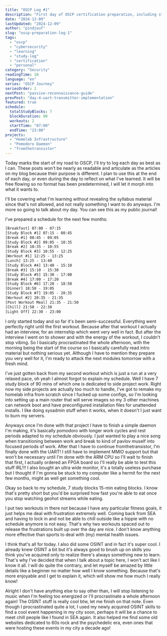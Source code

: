 ```yaml
---
title: "OSCP Log #1"
description: "First day of OSCP certification preparation, including study schedule, initial experiences, and reflections on balancing intensive study with physical activity."
date: "2024-12-09"
lastUpdated: "2024-12-09"
author: "pindjouf"
slug: "oscp-preparation-log-1"
tags:
  - "oscp"
  - "cybersecurity"
  - "learning"
  - "study-log"
  - "certification"
  - "personal"
category: "Security"
readingTime: 10
language: "en"
series: "OSCP Journey"
seriesOrder: 1
nextPost: "passive-reconnaissance-guide"
prevPost: "day-4-uart-transmitter-implementation"
featured: true
schedule:
  totalStudyBlocks: 7
  blockDuration: 90
  workouts: 2
  startTime: "07:00"
  endTime: "23:00"
projects:
  - "Homelab Infrastructure"
  - "Pomodoro Daemon"
  - "fromthetransistor"
---
```


Today marks the start of my road to OSCP, I'll try to log each day as best as I can. These posts won't be nearly as readable and articulate as the articles on my blog because their purpose is different. I plan to use this at the end of each day, or even during the day to reflect on what I've learned. It will be free flowing so no format has been predetermined, I will let it morph into what it wants to.

I'll be covering what I'm learning without revealing the syllabus material since that's not allowed, and not really something I want to do anyways. I'm more so going to talk about my day. You can see this as my public journal!

I've prepared a schedule for the next few months:

```txt
[Breakfast] 07:00 - 07:15 
[Study Block #1] 07:15 - 08:45
[Break #1] 08:45 - 09:05
[Study Block #2] 09:05 - 10:35
[Break #2] 10:35 - 10:55
[Study Block #3] 10:55 - 12:25
[Workout #1] 12:25 - 13:25
[Lunch] 13:25 - 13:40
[Study Block #4] 13:40 - 15:10
[Break #3] 15:10 - 15:30
[Study Block #5] 15:30 - 17:00
[Break #4] 17:00 - 17:20
[Study Block #6] 17:20 - 18:50
[Dinner] 18:50 - 19:05
[Study Block #7] 19:05 - 20:35
[Workout #2] 20:35 - 21:35
[Post Workout Meal] 21:35 - 21:50
[Chill] 21:50 - 22:30
[Light Off] 22:30 - 23:00
```

I only started today and so far it's been semi-successful. Everything went perfectly right until the first workout. Because after that workout I actually had an interview, for an internship which went very well in fact. But after the interview I went on to shower and with the energy of the workout, I couldn't stop vibing. So I basically procrastinated the whole afternoon, with the morning being the start of the course so I basically carefully read intro material but nothing serious yet. Although I have to mention they prepare you very well for it, I'm ready to attack the next modules tomorrow with a fresh mind.

I've just gotten back from my second workout which is just a run at a very relaxed pace, oh yeah I almost forgot to explain my schedule. Well I have 7 study block of 90 mins of which one is dedicated to side project work. Right now my side projects are actually too much to handle, I've got to remake my homelab infra from scratch since I fucked up some configs, so I'm looking into setting up a main router that will serve images so my 3 other machines can network boot and have preconfigured installation files for unattended installs. I like doing sysadmin stuff when it works, when it doesn't I just want to burn my servers.

Anyways once I'm done with that project I have to finish a simple daemon I'm making, it's basically pomodoro with longer work cycles and rest periods adapted to my schedule obviously. I just wanted to play a nice song when transitioning between work and break to kind of pavlov muself into focused periods of work. After that I have to continue fromthetransistor, I'm finally done with the UART! I still have to implement MMIO support but that won't be necessary until I'm done with the ARM CPU so I'll wait to finish that first, I actually ordered an FPGA board so I'll really be able to test this stuff IRL!!! I also bought an ultra wide monitor, it's a totally useless purchase but I thought if I'm gonna be stuck to my computer like a hermit for the next few months, might as well get something cool.

Okay so back to my schedule, 7 study blocks 15-min eating blocks. I know that's pretty short but you'd be surprised how fast you're able to eat once you stop watching geohot streams while eating.

I put two workouts in there not because I have any particular fitness goals, it just helps me deal with frustration extremely well. Coming back from SEA and having to lock in and not be able to chill outside like a hippie with no schedule anymore is not easy. That's why two workouts spaced out to release the frustrations built up over the day are nice. I don't know anything more effective than sports to deal with (my) mental health issues.

I think that's all for today. I also did some OSINT and in fact it's super cool. I already knew OSINT a bit but it's always good to brush up on skills you think you've acquired only to realize there's always something new to learn. That's why I've decided that when I talk about a topic here, I won't act like I know it all. I will do quite the contrary, and let myself be amazed by little details like a beginner no matter how well I know something. Because that's more enjoyable and I get to explain it, which will show me how much I really know!

Alright I don't have anything else to say other than, I will stop listening to music when I'm feeling too energized or I'll procrastinate a whole afternoon again! The OSINT stuff is really cool btw, let me finish on that note. Even though I procrastinated quite a lot, I used my newly acquired OSINT skills to find a cool event happening in my city soon, perhaps it will be a chance to meet chill people like I found in SEA again. It also helped me find some old websites dedicated to 60s rock and the psychedelic era, even ones that were hosting these events in my city a decade ago!

